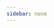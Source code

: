 ```yaml
---
sidebar: none
---
```


<Card :dataSource="dataSource"></Card>

<script>
export default {
  data() {
    return {
      dataSource: [
        {
          url: '/views/javaweb/javaweb.html',
          title: 'Java web基础',
          content: 'Java web 基础学习笔记',
          thumbnail: '/thumbnail/c36a66235ba6e80fd6.jpg'
        },
        {
          url: '/views/spring/spring.html',
          title: 'Spring',
          content: 'Spring 学习笔记',
          thumbnail: '/thumbnail/20160910093722279.png'
        },
        {
          url: '/views/mybatis/mybatis.html',
          title: 'Mybatis',
          content: 'Mybatis 学习笔记',
          thumbnail: '/thumbnail/e66_w1080_h692.jpeg'
        },
        {
          url: '/views/springmvc/springmvc.html',
          title: 'Springmvc',
          content: 'Springmvc 学习笔记',
          thumbnail: '/thumbnail/20160910093722279.png'
        },
        {
          url: '/views/linux/linux.html',
          title: 'Linux',
          content: 'linux 学习笔记',
          thumbnail: '/thumbnail/14131324131311331.jpg'
        },
        {
          url: '/views/redis/redis.html',
          title: 'Redis',
          content: 'Redis 学习笔记',
          thumbnail: '/thumbnail/redis-logo.jpg'
        },
        {
          url: '/views/springboot/springboot.html',
          title: 'SpringBoot',
          content: 'SpringBoot 学习笔记',
          thumbnail: '/thumbnail/2fd74dcb35be6d44.jpg'
        },
        {
          url: '/views/vue/vue.html',
          title: 'Vuejs',
          content: 'Vuejs 学习笔记',
          thumbnail: '/thumbnail/5o8gp7zatp.png'
        },
        {
          url: '/views/lucene-solr/luceneAndSolr.html',
          title: 'Lucene和Solr',
          content: 'Lucene和Solr的学习笔记',
          thumbnail: '/thumbnail/1476656132-7894.jpg'
        },
        {
          url: '/views/docker/docker.html',
          title: 'Docker',
          content: 'Docker 学习笔记',
          thumbnail: '/thumbnail/1hl1evnkof.jpeg'
        }]
    }
  }
}
</script>
